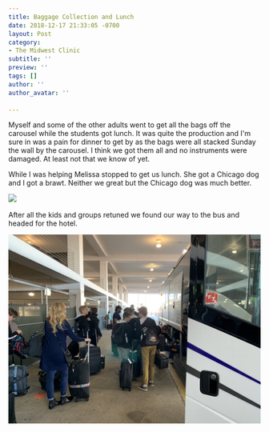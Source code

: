 ```yaml
---
title: Baggage Collection and Lunch
date: 2018-12-17 21:33:05 -0700
layout: Post
category:
- The Midwest Clinic
subtitle: ''
preview: ''
tags: []
author: ''
author_avatar: ''

---
```

Myself and some of the other adults went to get all the bags off the carousel while the students got lunch. It was quite the production and I'm sure in was a pain for dinner to get by as the bags were all stacked Sunday the wall by the carousel. I think we got them all and no instruments were damaged. At least not that we know of yet.

While I was helping Melissa stopped to get us lunch. She got a Chicago dog and I got a brawt. Neither we great but the Chicago dog was much better. 

![](/uploads/21C036C4-40E9-4ED1-BD0A-8DB56E47D390.jpeg)

After all the kids and groups retuned we found our way to the bus and headed for the hotel. 

![](/uploads/8A776573-DA9B-4DC6-A931-B3A7BE565330.jpeg)
